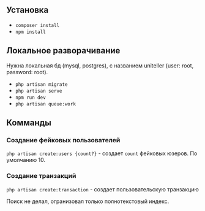 ## Установка

- `composer install`
- `npm install`

## Локальное разворачивание

Нужна локальная бд (mysql, postgres), с названием uniteller (user: root, password: root).

- `php artisan migrate`
- `php artisan serve`
- `npm run dev`
- `php artisan queue:work`

## Комманды

### Создание фейковых пользователей

`php artisan create:users {count?}` - создает `count` фейковых юзеров. По умолчанию 10.

### Создание транзакций

`php artisan create:transaction` - создает пользовательскую транзакцию

Поиск не делал, огранизовал только полнотекстовый индекс.
